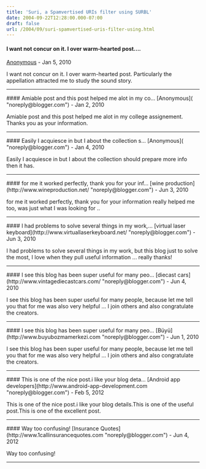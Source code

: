 ```yaml
---
title: 'Suri, a Spamvertised URIs filter using SURBL'
date: 2004-09-22T12:28:00.000-07:00
draft: false
url: /2004/09/suri-spamvertised-uris-filter-using.html
---
```


#### I want not concur on it. I over warm-hearted post....
[Anonymous]( "noreply@blogger.com") - <time datetime="2010-01-15T07:22:40.480-08:00">Jan 5, 2010</time>

I want not concur on it. I over warm-hearted post. Particularly the appellation attracted me to study the sound story.
<hr />
#### Amiable post and this post helped me alot in my co...
[Anonymous]( "noreply@blogger.com") - <time datetime="2010-01-19T05:04:25.005-08:00">Jan 2, 2010</time>

Amiable post and this post helped me alot in my college assignement. Thanks you as your information.
<hr />
#### Easily I acquiesce in but I about the collection s...
[Anonymous]( "noreply@blogger.com") - <time datetime="2010-01-21T05:30:05.781-08:00">Jan 4, 2010</time>

Easily I acquiesce in but I about the collection should prepare more info then it has.
<hr />
#### for me it worked perfectly, thank you for your inf...
[wine production](http://www.wineproduction.net/ "noreply@blogger.com") - <time datetime="2010-06-22T18:03:12.419-07:00">Jun 3, 2010</time>

for me it worked perfectly, thank you for your information really helped me too, was just what I was looking for ..
<hr />
#### I had problems to solve several things in my work,...
[virtual laser keyboard](http://www.virtuallaserkeyboard.net/ "noreply@blogger.com") - <time datetime="2010-06-22T20:05:52.947-07:00">Jun 3, 2010</time>

I had problems to solve several things in my work, but this blog just to solve the most, I love when they pull useful information ... really thanks!
<hr />
#### I see this blog has been super useful for many peo...
[diecast cars](http://www.vintagediecastcars.com/ "noreply@blogger.com") - <time datetime="2010-06-23T17:37:40.028-07:00">Jun 4, 2010</time>

I see this blog has been super useful for many people, because let me tell you that for me was also very helpful ... I join others and also congratulate the creators.
<hr />
#### I see this blog has been super useful for many peo...
[Büyü](http://www.buyubozmamerkezi.com "noreply@blogger.com") - <time datetime="2010-06-28T03:52:32.951-07:00">Jun 1, 2010</time>

I see this blog has been super useful for many people, because let me tell you that for me was also very helpful ... I join others and also congratulate the creators.
<hr />
#### This is one of the nice post.i like your blog deta...
[Android app developers](http://www.android-app-development.com "noreply@blogger.com") - <time datetime="2012-02-03T01:05:33.542-08:00">Feb 5, 2012</time>

This is one of the nice post.i like your blog details.This is one of the useful post.This is one of the excellent post.
<hr />
#### Way too confusing!
[Insurance Quotes](http://www.1callinsurancequotes.com "noreply@blogger.com") - <time datetime="2012-06-21T15:43:27.840-07:00">Jun 4, 2012</time>

Way too confusing!
<hr />

